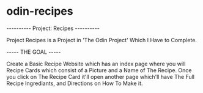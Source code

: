 # odin-recipes

---------- Project: Recipes ----------

Project Recipes is a Project in 'The Odin Project' Which I Have to Complete.

----- THE GOAL -----

Create a Basic Recipe Website which has an index page where you will Recipe Cards which consist of a Picture and a Name of The Recipe. Once you click on The Recipe Card it'll open another page which'll have The Full Recipe Ingrediants, and Directions on How To Make it.